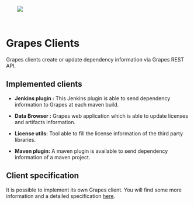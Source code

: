 <img src="./client.png" class="pull-left" style="padding:30px"/>

<span class="page-header">
<h1>Grapes Clients</h1>
</span>

Grapes clients create or update dependency information via Grapes REST API.

<p class="clearfix"/>

## Implemented clients

* <strong>Jenkins plugin :</strong>
 This Jenkins plugin is able to send dependency information to Grapes at each maven build.

* <strong>Data Browser :</strong>
Grapes web application which is able to update licenses and artifacts information.

* <strong> License utils:</strong>
Tool able to fill the license information of the third party libraries.

* <strong> Maven plugin:</strong>
A maven plugin is available to send dependency information of a maven project.

## Client specification

It is possible to implement its own Grapes client. You will find some more information and a detailed specification [here](../tech_doc/clients-specs.html).